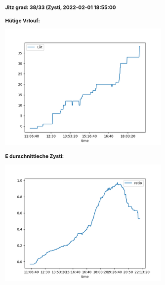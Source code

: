 ### Jitz grad: 38/33 (Zysti, 2022-02-01 18:55:00

### Hütige Vrlouf:
![Graph](Today.png)

### E durschnittleche Zysti:
![Graph](Zysti.png)